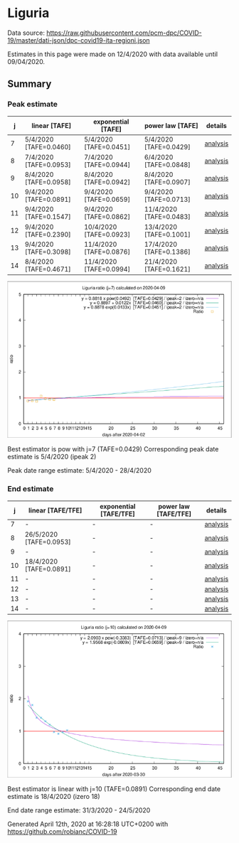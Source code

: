 # Liguria


Data source: https://raw.githubusercontent.com/pcm-dpc/COVID-19/master/dati-json/dpc-covid19-ita-regioni.json

Estimates in this page were made on 12/4/2020 with data available until 09/04/2020.


## Summary 

### Peak estimate 
|j|linear [TAFE]|exponential [TAFE]|power law [TAFE]|details|
|---|----|-----------|---------|-------|
|7|5/4/2020 [TAFE=0.0460]|5/4/2020 [TAFE=0.0451]|5/4/2020 [TAFE=0.0429]|[analysis](COVID-19_liguria_j7_2020-04-09.md)|
|8|7/4/2020 [TAFE=0.0953]|7/4/2020 [TAFE=0.0944]|6/4/2020 [TAFE=0.0848]|[analysis](COVID-19_liguria_j8_2020-04-09.md)|
|9|8/4/2020 [TAFE=0.0958]|8/4/2020 [TAFE=0.0942]|8/4/2020 [TAFE=0.0907]|[analysis](COVID-19_liguria_j9_2020-04-09.md)|
|10|9/4/2020 [TAFE=0.0891]|9/4/2020 [TAFE=0.0659]|9/4/2020 [TAFE=0.0713]|[analysis](COVID-19_liguria_j10_2020-04-09.md)|
|11|9/4/2020 [TAFE=0.1547]|9/4/2020 [TAFE=0.0862]|11/4/2020 [TAFE=0.0483]|[analysis](COVID-19_liguria_j11_2020-04-09.md)|
|12|9/4/2020 [TAFE=0.2390]|10/4/2020 [TAFE=0.0923]|13/4/2020 [TAFE=0.1001]|[analysis](COVID-19_liguria_j12_2020-04-09.md)|
|13|9/4/2020 [TAFE=0.3098]|11/4/2020 [TAFE=0.0876]|17/4/2020 [TAFE=0.1386]|[analysis](COVID-19_liguria_j13_2020-04-09.md)|
|14|8/4/2020 [TAFE=0.4671]|11/4/2020 [TAFE=0.0994]|21/4/2020 [TAFE=0.1621]|[analysis](COVID-19_liguria_j14_2020-04-09.md)|

![best peak estimate](COVID-19_liguria_j7_2020-04-09.png)

Best estimator is pow with j=7 (TAFE=0.0429)
Corresponding peak date estimate is 5/4/2020 (ipeak 2)


Peak date range estimate: 5/4/2020 - 28/4/2020

### End estimate 
|j|linear [TAFE/TFE]|exponential [TAFE/TFE]|power law [TAFE/TFE]|details|
|---|----|-----------|---------|-------|
|7|-|-|-|[analysis](COVID-19_liguria_j7_2020-04-09.md)|
|8|26/5/2020 [TAFE=0.0953]|-|-|[analysis](COVID-19_liguria_j8_2020-04-09.md)|
|9|-|-|-|[analysis](COVID-19_liguria_j9_2020-04-09.md)|
|10|18/4/2020 [TAFE=0.0891]|-|-|[analysis](COVID-19_liguria_j10_2020-04-09.md)|
|11|-|-|-|[analysis](COVID-19_liguria_j11_2020-04-09.md)|
|12|-|-|-|[analysis](COVID-19_liguria_j12_2020-04-09.md)|
|13|-|-|-|[analysis](COVID-19_liguria_j13_2020-04-09.md)|
|14|-|-|-|[analysis](COVID-19_liguria_j14_2020-04-09.md)|

![best zero estimate](COVID-19_liguria_j10_2020-04-09.png)

Best estimator is linear with j=10 (TAFE=0.0891)
Corresponding end date estimate is 18/4/2020 (izero 18)


End date range estimate: 31/3/2020 - 24/5/2020

Generated April 12th, 2020 at 16:28:18 UTC+0200 with https://github.com/robianc/COVID-19
